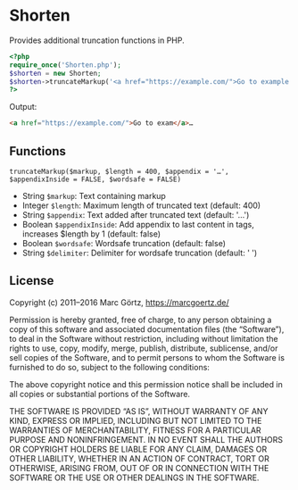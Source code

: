# Shorten

Provides additional truncation functions in PHP.

```php
<?php
require_once('Shorten.php');
$shorten = new Shorten;
$shorten->truncateMarkup('<a href="https://example.com/">Go to example site</a>', 10);
?>
```

Output:

```html
<a href="https://example.com/">Go to exam</a>…
```

## Functions

	truncateMarkup($markup, $length = 400, $appendix = '…', $appendixInside = FALSE, $wordsafe = FALSE)

 * String `$markup`: Text containing markup
 * Integer `$length`: Maximum length of truncated text (default: 400)
 * String `$appendix`: Text added after truncated text (default: '…')
 * Boolean `$appendixInside`: Add appendix to last content in tags, increases $length by 1 (default: false)
 * Boolean `$wordsafe`: Wordsafe truncation (default: false)
 * String `$delimiter`: Delimiter for wordsafe truncation (default: ' ')

## License

Copyright (c) 2011–2016 Marc Görtz, https://marcgoertz.de/

Permission is hereby granted, free of charge, to any person obtaining a copy of this software and associated documentation files (the “Software”), to deal in the Software without restriction, including without limitation the rights to use, copy, modify, merge, publish, distribute, sublicense, and/or sell copies of the Software, and to permit persons to whom the Software is furnished to do so, subject to the following conditions:

The above copyright notice and this permission notice shall be included in all copies or substantial portions of the Software.

THE SOFTWARE IS PROVIDED “AS IS”, WITHOUT WARRANTY OF ANY KIND, EXPRESS OR IMPLIED, INCLUDING BUT NOT LIMITED TO THE WARRANTIES OF MERCHANTABILITY, FITNESS FOR A PARTICULAR PURPOSE AND NONINFRINGEMENT. IN NO EVENT SHALL THE AUTHORS OR COPYRIGHT HOLDERS BE LIABLE FOR ANY CLAIM, DAMAGES OR OTHER LIABILITY, WHETHER IN AN ACTION OF CONTRACT, TORT OR OTHERWISE, ARISING FROM, OUT OF OR IN CONNECTION WITH THE SOFTWARE OR THE USE OR OTHER DEALINGS IN THE SOFTWARE.
